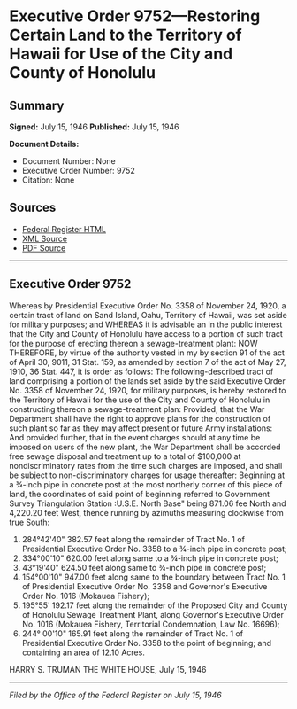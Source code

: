 # Executive Order 9752—Restoring Certain Land to the Territory of Hawaii for Use of the City and County of Honolulu

## Summary

**Signed:** July 15, 1946
**Published:** July 15, 1946

**Document Details:**
- Document Number: None
- Executive Order Number: 9752
- Citation: None

## Sources
- [Federal Register HTML](https://www.presidency.ucsb.edu/documents/executive-order-9752-restoring-certain-land-the-territory-hawaii-for-use-the-city-and)
- [XML Source](None)
- [PDF Source](None)

---

## Executive Order 9752

Whereas by Presidential Executive Order No. 3358 of November 24, 1920, a certain tract of land on Sand Island, Oahu, Territory of Hawaii, was set aside for military purposes; and
WHEREAS it is advisable an in the public interest that the City and County of Honolulu have access to a portion of such tract for the purpose of erecting thereon a sewage-treatment plant:
NOW THEREFORE, by virtue of the authority vested in my by section 91 of the act of April 30, 9011, 31 Stat. 159, as amended by section 7 of the act of May 27, 1910, 36 Stat. 447, it is order as follows:
The following-described tract of land comprising a portion of the lands set aside by the said Executive Order No. 3358 of November 24, 1920, for military purposes, is hereby restored to the Territory of Hawaii for the use of the City and County of Honolulu in constructing thereon a sewage-treatment plan: Provided, that the War Department shall have the right to approve plans for the construction of such plant so far as they may affect present or future Army installations: And provided further, that in the event charges should at any time be imposed on users of the new plant, the War Department shall be accorded free sewage disposal and treatment up to a total of $100,000 at nondiscriminatory rates from the time such charges are imposed, and shall be subject to non-discriminatory charges for usage thereafter:
Beginning at a ¾-inch pipe in concrete post at the most northerly corner of this piece of land, the coordinates of said point of beginning referred to Government Survey Triangulation Station :U.S.E. North Base" being 871.06 fee North and 4,220.20 feet West, thence running by azimuths measuring clockwise from true South:
1. 284°42'40" 382.57 feet along the remainder of Tract No. 1 of Presidential Executive Order No. 3358 to a ¾-inch pipe in concrete post;
2. 334°00'10" 620.00 feet along same to a ¾-inch pipe in concrete post;
3. 43°19'40" 624.50 feet along same to ¾-inch pipe in concrete post;
4. 154°00'10" 947.00 feet along same to the boundary between Tract No. 1 of Presidential Executive Order No. 3358 and Governor's Executive Order No. 1016 (Mokauea Fishery);
5. 195°55' 192.17 feet along the remainder of the Proposed City and County of Honolulu Sewage Treatment Plant, along Governor's Executive Order No. 1016 (Mokauea Fishery, Territorial Condemnation, Law No. 16696);
6. 244° 00'10" 165.91 feet along the remainder of Tract No. 1 of Presidential Executive Order No. 3358 to the point of beginning; and containing an area of 12.10 Acres.

HARRY S. TRUMAN
THE WHITE HOUSE,
July 15, 1946

---

*Filed by the Office of the Federal Register on July 15, 1946*
